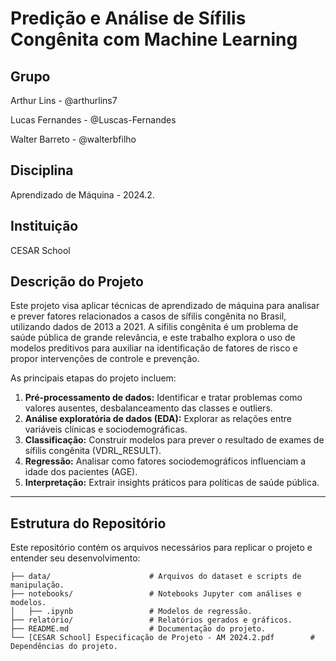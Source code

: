 # Predição e Análise de Sífilis Congênita com Machine Learning

## Grupo
Arthur Lins - @arthurlins7

Lucas Fernandes - @Luscas-Fernandes

Walter Barreto - @walterbfilho

## Disciplina
Aprendizado de Máquina - 2024.2.

## Instituição
CESAR School

## Descrição do Projeto
Este projeto visa aplicar técnicas de aprendizado de máquina para analisar e prever fatores relacionados a casos de sífilis congênita no Brasil, utilizando dados de 2013 a 2021. A sífilis congênita é um problema de saúde pública de grande relevância, e este trabalho explora o uso de modelos preditivos para auxiliar na identificação de fatores de risco e propor intervenções de controle e prevenção.

As principais etapas do projeto incluem:
1. **Pré-processamento de dados:** Identificar e tratar problemas como valores ausentes, desbalanceamento das classes e outliers.
2. **Análise exploratória de dados (EDA):** Explorar as relações entre variáveis clínicas e sociodemográficas.
3. **Classificação:** Construir modelos para prever o resultado de exames de sífilis congênita (VDRL\_RESULT).
4. **Regressão:** Analisar como fatores sociodemográficos influenciam a idade dos pacientes (AGE).
5. **Interpretação:** Extrair insights práticos para políticas de saúde pública.

---

## Estrutura do Repositório
Este repositório contém os arquivos necessários para replicar o projeto e entender seu desenvolvimento:

```plaintext
├── data/                      # Arquivos do dataset e scripts de manipulação.
├── notebooks/                 # Notebooks Jupyter com análises e modelos.
│   ├── .ipynb                 # Modelos de regressão.
├── relatório/                 # Relatórios gerados e gráficos.
├── README.md                  # Documentação do projeto.
└── [CESAR School] Especificação de Projeto - AM 2024.2.pdf        # Dependências do projeto.

